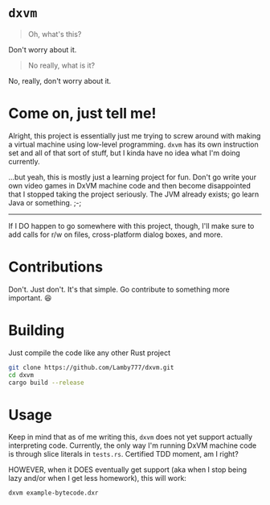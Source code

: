 # `dxvm`

> Oh, what's this?

Don't worry about it.

> No really, what is it?

No, really, don't worry about it.

# Come on, just tell me!

Alright, this project is essentially just me trying to screw around with making a virtual machine using low-level programming. `dxvm` has its own instruction set and all of that sort of stuff, but I kinda have no idea what I'm doing currently.

...but yeah, this is mostly just a learning project for fun. Don't go write your own video games in DxVM machine code and then become disappointed that I stopped taking the project seriously. The JVM already exists; go learn Java or something. ;-;

---

If I DO happen to go somewhere with this project, though, I'll make sure to add calls for r/w on files, cross-platform dialog boxes, and more.

# Contributions

Don't. Just don't. It's that simple. Go contribute to something more important. 😆

# Building
Just compile the code like any other Rust project

```sh
git clone https://github.com/Lamby777/dxvm.git
cd dxvm
cargo build --release
```

# Usage
Keep in mind that as of me writing this, `dxvm` does not yet support actually interpreting code. Currently, the only way I'm running DxVM machine code is through slice literals in `tests.rs`. Certified TDD moment, am I right?

HOWEVER, when it DOES eventually get support (aka when I stop being lazy and/or when I get less homework), this will work:

```sh
dxvm example-bytecode.dxr
```
